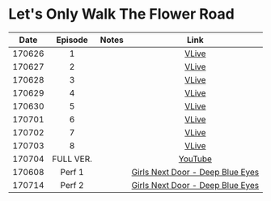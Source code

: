 # Let's Only Walk The Flower Road

|  Date  |  Episode  | Notes |                               Link                               |
|:------:|:---------:|:-----:|:----------------------------------------------------------------:|
| 170626 |     1     |       |     [VLive](https://www.vlive.tv/video/33759/playlist/29576)     |
| 170627 |     2     |       |     [VLive](https://www.vlive.tv/video/33939/playlist/29576)     |
| 170628 |     3     |       |     [VLive](https://www.vlive.tv/video/34009/playlist/29576)     |
| 170629 |     4     |       |     [VLive](https://www.vlive.tv/video/34140/playlist/29576)     |
| 170630 |     5     |       |     [VLive](https://www.vlive.tv/video/34264/playlist/29576)     |
| 170701 |     6     |       |     [VLive](https://www.vlive.tv/video/34349/playlist/29576)     |
| 170702 |     7     |       |     [VLive](https://www.vlive.tv/video/34351/playlist/29576)     |
| 170703 |     8     |       |     [VLive](https://www.vlive.tv/video/34356/playlist/29576)     |
| 170704 | FULL VER. |       |             [YouTube](https://youtu.be/YxaAo_IYyi4)              |
| 170608 |  Perf 1   |       | [Girls Next Door - Deep Blue Eyes](https://youtu.be/pxehTrUTo0A) |
| 170714 |  Perf 2   |       | [Girls Next Door - Deep Blue Eyes](https://youtu.be/LyeUiP17w_s) |